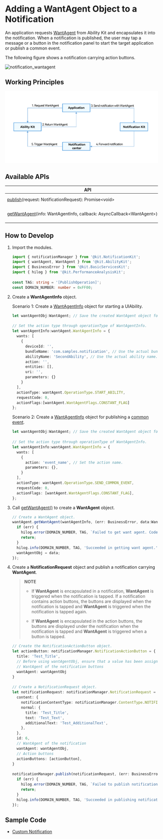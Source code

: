 # Adding a WantAgent Object to a Notification

An application requests [WantAgent](../reference/apis-ability-kit/js-apis-app-ability-wantAgent.md) from Ability Kit and encapsulates it into the notification. When a notification is published, the user may tap a message or a button in the notification panel to start the target application or publish a common event.

The following figure shows a notification carrying action buttons.

![notification_wantagent](figures/notification_actionButtons.png)

## Working Principles

![notification_wantagent](figures/notification_wantagent.png)

## Available APIs

| **API**| **Description**|
| -------- | -------- |
| [publish](../reference/apis-notification-kit/js-apis-notificationManager.md#notificationmanagerpublish-1)(request: NotificationRequest): Promise\<void\>       | Publishes a notification. |
| [getWantAgent](../reference/apis-ability-kit/js-apis-app-ability-wantAgent.md#wantagentgetwantagent)(info:&nbsp;WantAgentInfo,&nbsp;callback:&nbsp;AsyncCallback&lt;WantAgent&gt;):&nbsp;void | Creates a **WantAgent** object.|

## How to Develop

1. Import the modules.

   ```typescript
   import { notificationManager } from '@kit.NotificationKit';
   import { wantAgent, WantAgent } from '@kit.AbilityKit';
   import { BusinessError } from '@kit.BasicServicesKit';
   import { hilog } from '@kit.PerformanceAnalysisKit';
   
   const TAG: string = '[PublishOperation]';
   const DOMAIN_NUMBER: number = 0xFF00;
   ```

2. Create a **WantAgentInfo** object.

   Scenario 1: Create a [WantAgentInfo](../reference/apis-ability-kit/js-apis-inner-wantAgent-wantAgentInfo.md) object for starting a UIAbility.

   ```typescript
   let wantAgentObj:WantAgent; // Save the created WantAgent object for completing the trigger operations at a later time.
   
   // Set the action type through operationType of WantAgentInfo.
   let wantAgentInfo:wantAgent.WantAgentInfo = {
     wants: [
       {
         deviceId: '',
         bundleName: 'com.samples.notification', // Use the actual bundle name.
         abilityName: 'SecondAbility', // Use the actual ability name.
         action: '',
         entities: [],
         uri: '',
         parameters: {}
       }
     ],
     actionType: wantAgent.OperationType.START_ABILITY,
     requestCode: 0,
     actionFlags:[wantAgent.WantAgentFlags.CONSTANT_FLAG]
   };
   ```

   Scenario 2: Create a [WantAgentInfo](../reference/apis-ability-kit/js-apis-inner-wantAgent-wantAgentInfo.md) object for publishing a [common event](../basic-services/common-event/common-event-overview.md).

   ```typescript
   let wantAgentObj:WantAgent; // Save the created WantAgent object for completing the trigger operations at a later time.
   
   // Set the action type through operationType of WantAgentInfo.
   let wantAgentInfo:wantAgent.WantAgentInfo = {
     wants: [
       {
         action: 'event_name', // Set the action name.
         parameters: {},
       }
     ],
     actionType: wantAgent.OperationType.SEND_COMMON_EVENT,
     requestCode: 0,
     actionFlags: [wantAgent.WantAgentFlags.CONSTANT_FLAG],
   };
   ```

3. Call [getWantAgent()](../reference/apis-ability-kit/js-apis-app-ability-wantAgent.md#wantagentgetwantagent) to create a **WantAgent** object.

   ```typescript
   // Create a WantAgent object.
   wantAgent.getWantAgent(wantAgentInfo, (err: BusinessError, data:WantAgent) => {
     if (err) {
       hilog.error(DOMAIN_NUMBER, TAG, `Failed to get want agent. Code is ${err.code}, message is ${err.message}`);
       return;
     }
     hilog.info(DOMAIN_NUMBER, TAG, 'Succeeded in getting want agent.');
     wantAgentObj = data;
   });
   ```

4. Create a **NotificationRequest** object and publish a notification carrying **WantAgent**.

   > **NOTE**
   >
   > - If **WantAgent** is encapsulated in a notification, **WantAgent** is triggered when the notification is tapped. If a notification contains action buttons, the buttons are displayed when the notification is tapped and **WantAgent** is triggered when the notification is tapped again.
   >
   > - If **WantAgent** is encapsulated in the action buttons, the buttons are displayed under the notification when the notification is tapped and **WantAgent** is triggered when a button is tapped.

   ```typescript
   // Create the NotificationActionButton object.
   let actionButton: notificationManager.NotificationActionButton = {
     title: 'Test_Title',
     // Before using wantAgentObj, ensure that a value has been assigned to it (that is, step 3 is performed).
     // WantAgent of the notification buttons
     wantAgent: wantAgentObj
   }
   
   // Create a NotificationRequest object.
   let notificationRequest: notificationManager.NotificationRequest = {
     content: {
       notificationContentType: notificationManager.ContentType.NOTIFICATION_CONTENT_BASIC_TEXT,
       normal: {
         title: 'Test_Title',
         text: 'Test_Text',
         additionalText: 'Test_AdditionalText',
       },
     },
     id: 6,
     // WantAgent of the notification
     wantAgent: wantAgentObj,
     // Action buttons
     actionButtons: [actionButton],
   }
   
   notificationManager.publish(notificationRequest, (err: BusinessError) => {
     if (err) {
       hilog.error(DOMAIN_NUMBER, TAG, `Failed to publish notification. Code is ${err.code}, message is ${err.message}`);
       return;
     }
     hilog.info(DOMAIN_NUMBER, TAG, 'Succeeded in publishing notification.');
   });
   ```
<!--RP1-->

## Sample Code

  - [Custom Notification](https://gitcode.com/openharmony/applications_app_samples/blob/master/code/BasicFeature/Notification/CustomNotification/README.md)
<!--RP1End-->
